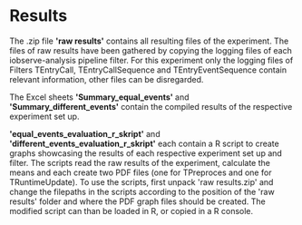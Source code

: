 # Results

The .zip file **'raw results'** contains all resulting files of the experiment. The files of raw results have been gathered by copying the logging files of each iobserve-analysis pipeline filter. For this experiment only the logging files of Filters TEntryCall, TEntryCallSequence and TEntryEventSequence contain relevant information, other files can be disregarded.

The Excel sheets **'Summary_equal_events'** and **'Summary_different_events'** contain the compiled results of the respective experiment set up.

**'equal_events_evaluation_r_skript'** and **'different_events_evaluation_r_skript'** each contain a R script to create graphs showcasing the results of each respective experiment set up and filter.
The scripts read the raw results of the experiment, calculate the means and each create two PDF files (one for TPreproces and one for TRuntimeUpdate).
To use the scripts, first unpack 'raw results.zip' and change the filepaths in the scripts according to the position of the 'raw results' folder and where the PDF graph files should be created.
The modified script can than be loaded in R, or copied in a R console.